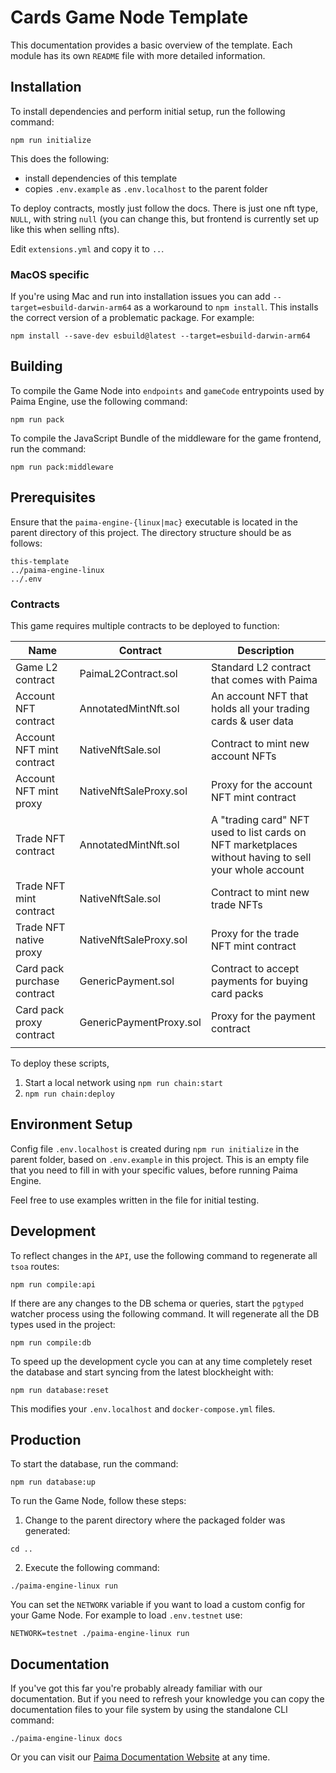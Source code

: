 # Cards Game Node Template

This documentation provides a basic overview of the template. Each module has its own `README` file with more detailed information.

## Installation

To install dependencies and perform initial setup, run the following command:

```
npm run initialize
```

This does the following:

- install dependencies of this template
- copies `.env.example` as `.env.localhost` to the parent folder

To deploy contracts, mostly just follow the docs. There is just one nft type, `NULL`, with string `null` (you can change this, but frontend is currently set up like this when selling nfts).

Edit `extensions.yml` and copy it to `..`.

### MacOS specific

If you're using Mac and run into installation issues you can add `--target=esbuild-darwin-arm64` as a workaround to `npm install`. This installs the correct version of a problematic package. For example:

```
npm install --save-dev esbuild@latest --target=esbuild-darwin-arm64
```

## Building

To compile the Game Node into `endpoints` and `gameCode` entrypoints used by Paima Engine, use the following command:

```
npm run pack
```

To compile the JavaScript Bundle of the middleware for the game frontend, run the command:

```
npm run pack:middleware
```

## Prerequisites

Ensure that the `paima-engine-{linux|mac}` executable is located in the parent directory of this project. The directory structure should be as follows:

```
this-template
../paima-engine-linux
../.env
```

### Contracts

This game requires multiple contracts to be deployed to function:

| Name                        | Contract                | Description                                                                                           |
| --------------------------- | ----------------------- | ----------------------------------------------------------------------------------------------------- |
| Game L2 contract            | PaimaL2Contract.sol     | Standard L2 contract that comes with Paima                                                            |
| Account NFT contract        | AnnotatedMintNft.sol    | An account NFT that holds all your trading cards & user data                                          |
| Account NFT mint contract   | NativeNftSale.sol       | Contract to mint new account NFTs                                                                     |
| Account NFT mint proxy      | NativeNftSaleProxy.sol  | Proxy for the account NFT mint contract                                                               |
| Trade NFT contract          | AnnotatedMintNft.sol    | A "trading card" NFT used to list cards on NFT marketplaces without having to sell your whole account |
| Trade NFT mint contract     | NativeNftSale.sol       | Contract to mint new trade NFTs                                                                       |
| Trade NFT native proxy      | NativeNftSaleProxy.sol  | Proxy for the trade NFT mint contract                                                                 |
| Card pack purchase contract | GenericPayment.sol      | Contract to accept payments for buying card packs                                                     |
| Card pack proxy contract    | GenericPaymentProxy.sol | Proxy for the payment contract                                                                        |
|                             |                         |                                                                                                       |

To deploy these scripts,

1. Start a local network using `npm run chain:start`
2. `npm run chain:deploy`

## Environment Setup

Config file `.env.localhost` is created during `npm run initialize` in the parent folder, based on `.env.example` in this project. This is an empty file that you need to fill in with your specific values, before running Paima Engine.

Feel free to use examples written in the file for initial testing.

## Development

To reflect changes in the `API`, use the following command to regenerate all `tsoa` routes:

```
npm run compile:api
```

If there are any changes to the DB schema or queries, start the `pgtyped` watcher process using the following command. It will regenerate all the DB types used in the project:

```
npm run compile:db
```

To speed up the development cycle you can at any time completely reset the database and start syncing from the latest blockheight with:

```
npm run database:reset
```

This modifies your `.env.localhost` and `docker-compose.yml` files.

## Production

To start the database, run the command:

```
npm run database:up
```

To run the Game Node, follow these steps:

1. Change to the parent directory where the packaged folder was generated:

```
cd ..
```

2. Execute the following command:

```
./paima-engine-linux run
```

You can set the `NETWORK` variable if you want to load a custom config for your Game Node. For example to load `.env.testnet` use:

```
NETWORK=testnet ./paima-engine-linux run
```

## Documentation

If you've got this far you're probably already familiar with our documentation. But if you need to refresh your knowledge you can copy the documentation files to your file system by using the standalone CLI command:

```
./paima-engine-linux docs
```

Or you can visit our [Paima Documentation Website](docs.paimastudios.com) at any time.
